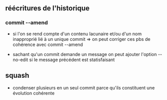 ## réécritures de l'historique

### commit --amend

* si l'on se rend compte d'un contenu lacunaire et/ou d'un nom inapproprié
  lié à un unique commit
  => on peut corriger ces pbs de cohérence avec commit --amend 

* sachant qu'un commit demande un message on peut ajouter l'option --no-edit si le message précédent est statisfaisant

## squash

* condenser plusieurs en un seul commit parce qu'ils constituent une évolution cohérente